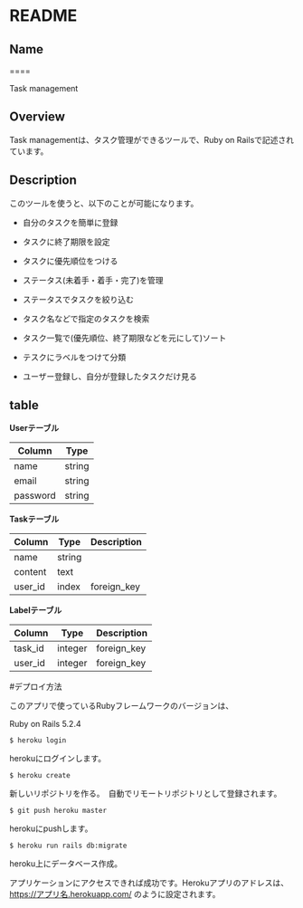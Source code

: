 # README

## Name

====

Task management

## Overview

Task managementは、タスク管理ができるツールで、Ruby on Railsで記述されています。

## Description

このツールを使うと、以下のことが可能になります。

- 自分のタスクを簡単に登録

- タスクに終了期限を設定

- タスクに優先順位をつける

- ステータス(未着手・着手・完了)を管理

- ステータスでタスクを絞り込む

- タスク名などで指定のタスクを検索

- タスク一覧で(優先順位、終了期限などを元にして)ソート

- テスクにラベルをつけて分類

- ユーザー登録し、自分が登録したタスクだけ見る

## table

**Userテーブル**

| Column   | Type    |
| -------- | ------- |
| name     | string  |
| email    | string  |
| password | string  |

**Taskテーブル**

| Column  | Type    | Description |
| ------- | ------- | ----------- |
| name    | string  |             |
| content | text    |             |
| user_id | index   | foreign_key |

**Labelテーブル**

| Column  | Type    | Description |
| ------- | ------- | ----------- |
| task_id | integer | foreign_key |
| user_id | integer | foreign_key |

#デプロイ方法

このアプリで使っているRubyフレームワークのバージョンは、

Ruby on Rails 5.2.4

```console
$ heroku login
```

 herokuにログインします。

```console
$ heroku create
```

 新しいリポジトリを作る。　自動でリモートリポジトリとして登録されます。

```console
$ git push heroku master
```

 herokuにpushします。

```console
$ heroku run rails db:migrate
```

 heroku上にデータベース作成。

アプリケーションにアクセスできれば成功です。Herokuアプリのアドレスは、https://アプリ名.herokuapp.com/ のように設定されます。
